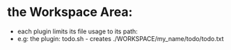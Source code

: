 the Workspace Area:
==
- each plugin limits its file usage to its path:
- e.g: the plugin: todo.sh - creates ./WORKSPACE/my_name/todo/todo.txt
